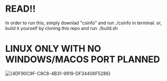 # READ!!
In order to run this, simply downlad "csinfo" and run ./csinfo in terminal.
or, build it yourself by cloning this repo and run ./build.sh
# LINUX ONLY WITH NO WINDOWS/MACOS PORT PLANNED
![{4DF90C9F-C8C8-4B31-9919-DF34406F5286}](https://github.com/user-attachments/assets/6df67a77-83cd-4eb3-8cd3-5ffaaa40687f)
